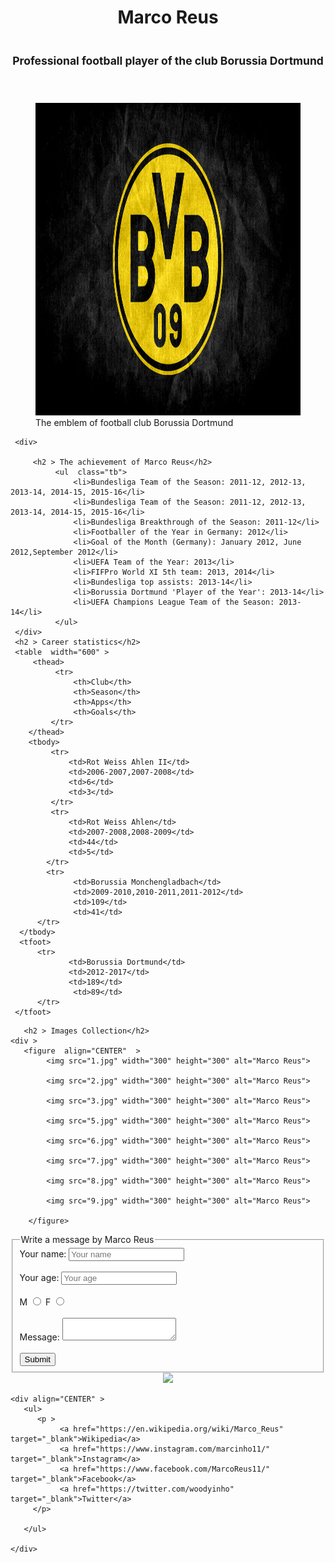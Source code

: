 <!DOCTYPE html>
<html>
<head>
  <meta charset="UTF-8" /> <title>Marco Reus</title>
  <link href="style.css" rel="stylesheet" type="text/css"/>
 </head>
 <body >
     <header> 
            <h1 align="CENTER"> Marco Reus<h1>
            <h2 align="CENTER"> <small>Professional football player of the club Borussia Dortmund</small></h2>
     </header>
     <figure >
            <img class="BD" src="10.jpg" width="600" height="500" alt="Marco Reus">
            <figcaption>The emblem of football club Borussia Dortmund</figcaption>
     </figure>
     
     <div>
    
	     <h2 > The achievement of Marco Reus</h2>
	          <ul  class="tb">
	              <li>Bundesliga Team of the Season: 2011-12, 2012-13, 2013-14, 2014-15, 2015-16</li>
			      <li>Bundesliga Team of the Season: 2011-12, 2012-13, 2013-14, 2014-15, 2015-16</li>
			      <li>Bundesliga Breakthrough of the Season: 2011-12</li>
			      <li>Footballer of the Year in Germany: 2012</li>
			      <li>Goal of the Month (Germany): January 2012, June 2012,September 2012</li>
		          <li>UEFA Team of the Year: 2013</li>
		          <li>FIFPro World XI 5th team: 2013, 2014</li>
                  <li>Bundesliga top assists: 2013-14</li>
			      <li>Borussia Dortmund 'Player of the Year': 2013-14</li>
			      <li>UEFA Champions League Team of the Season: 2013-14</li>
			  </ul>
	 </div>
	 <h2 > Career statistics</h2>
	 <table  width="600" >
	     <thead>
	          <tr>
		          <th>Club</th>
			      <th>Season</th>
			      <th>Apps</th>
			      <th>Goals</th>
		     </tr>
        </thead>
	    <tbody>
	         <tr>
		         <td>Rot Weiss Ahlen II</td>
		         <td>2006-2007,2007-2008</td>
		         <td>6</td>
		         <td>3</td>
		     </tr> 
		     <tr>
		         <td>Rot Weiss Ahlen</td>
		         <td>2007-2008,2008-2009</td>
		         <td>44</td>
		         <td>5</td>
		    </tr> 
		    <tr>
		          <td>Borussia Monchengladbach</td>
		          <td>2009-2010,2010-2011,2011-2012</td>
		          <td>109</td>
		          <td>41</td>
		  </tr> 
	  </tbody>
	  <tfoot>
	      <tr>
		         <td>Borussia Dortmund</td>
		         <td>2012-2017</td>
		         <td>189</td>
		          <td>89</td>
	      </tr> 
	 </tfoot>
  </table>
	    
	   <h2 > Images Collection</h2>
	<div >
       <figure  align="CENTER"  >
            <img src="1.jpg" width="300" height="300" alt="Marco Reus">
		     
		    <img src="2.jpg" width="300" height="300" alt="Marco Reus">

            <img src="3.jpg" width="300" height="300" alt="Marco Reus">

            <img src="5.jpg" width="300" height="300" alt="Marco Reus">

            <img src="6.jpg" width="300" height="300" alt="Marco Reus">

            <img src="7.jpg" width="300" height="300" alt="Marco Reus">

            <img src="8.jpg" width="300" height="300" alt="Marco Reus">

            <img src="9.jpg" width="300" height="300" alt="Marco Reus">

        </figure>

   </div>
      <form name="user" method="POST" action="vitaliy_yuras@ukr.net" >
        <fieldset>
           <legend>Write a message by Marco Reus</legend>
               <label for="user_name">Your name:</label>
	           <input type="text" name="user_name" placeholder="Your name" id="user_name">
	     <br>
	     <br>
              <label for="user_age">Your age:</label>
	          <input type="number" name="user_age" placeholder="Your age" id="user_age">
	     <br>
	     <br>
	          <label >M</label>
	          <input type="radio" name="sex" value="Male"> 
		      <label >F</label>
              <input type="radio" name="sex" value="Female"> 
	     <br>
	      <br>
	          <label for="message" >Message:</label>
              <textarea name="message" id="message"></textarea>
         <br>
	     <br>
             <input type="submit" value="Submit"> 
      </fieldset>
     </form>

<div align="CENTER" >
<a target="_blank" href="https://calendar.google.com/event?action=TEMPLATE&amp;tmeid=MDNqc2tjZ2lhYzFvZGUwZmhxdmhxaXRybWcgdml0YWxpeV95dXJhc0BtYWlsLnVh&amp;tmsrc=vitaliy_yuras%40mail.ua"><img border="0" src="https://www.google.com/calendar/images/ext/gc_button1_ru.gif"></a>	
</div>
		 
    <div align="CENTER" >
	   <ul>
          <p >  
		       <a href="https://en.wikipedia.org/wiki/Marco_Reus" target="_blank">Wikipedia</a>    
		       <a href="https://www.instagram.com/marcinho11/" target="_blank">Instagram</a>   
		       <a href="https://www.facebook.com/MarcoReus11/" target="_blank">Facebook</a>     
		       <a href="https://twitter.com/woodyinho" target="_blank">Twitter</a>
		 </p>
	     
	   </ul>
	   
	</div>


 </body>
 </html>
